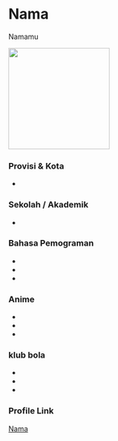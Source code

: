 # Nama
Namamu

<img src="https://avatars.githubusercontent.com/<username_github>" width="200" height="200" align="center"/>

### Provisi & Kota
-

### Sekolah / Akademik
-

### Bahasa Pemograman

-
-
-

### Anime

-
-
-

### klub bola

-
-
-

### Profile Link

[Nama](https://github.com/usernamekamu)

